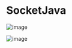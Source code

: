 # SocketJava

![image](https://user-images.githubusercontent.com/19364556/212723654-f568edec-31bd-46d3-adae-d5acefb3fdf8.png)

![image](https://user-images.githubusercontent.com/19364556/212723733-0e1c3eaa-585b-403e-a5a8-380132c9a42e.png)
